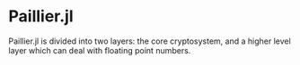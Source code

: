 # Paillier.jl

Paillier.jl is divided into two layers: the core cryptosystem, and a higher level
layer which can deal with floating point numbers.

```@contents
```
